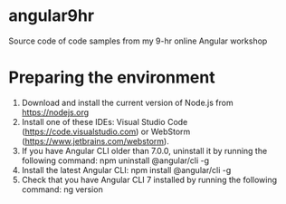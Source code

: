 # angular9hr
Source code of code samples from my 9-hr online Angular workshop

# Preparing the environment

1. Download and install the current version of Node.js from https://nodejs.org
2. Install one of these IDEs: Visual Studio Code (https://code.visualstudio.com) or WebStorm (https://www.jetbrains.com/webstorm).
3. If you have Angular CLI older than 7.0.0, uninstall it by running the following command: npm uninstall @angular/cli -g
4. Install the latest Angular CLI: npm install @angular/cli -g
5. Check that you have Angular CLI 7 installed by running the following command: ng version
